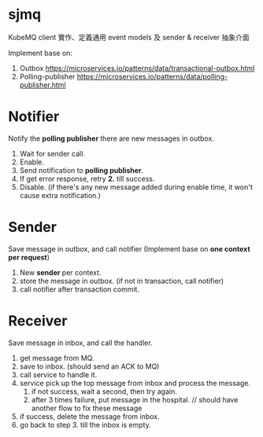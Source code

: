 # sjmq

KubeMQ client 實作、定義通用 event models 及 sender & receiver 抽象介面

Implement base on:

1. Outbox https://microservices.io/patterns/data/transactional-outbox.html
1. Polling-publisher https://microservices.io/patterns/data/polling-publisher.html

# Notifier

Notify the **polling publisher** there are new messages in outbox.

1. Wait for sender call.
1. Enable.
1. Send notification to **polling publisher**.
1. If get error response, retry **2.** till success.
1. Disable. (if there's any new message added during enable time, it won't cause extra notification.)

# Sender

Save message in outbox, and call notifier (Implement base on **one context per request**)

1. New **sender** per context.
2. store the message in outbox. (if not in transaction, call notifier)
3. call notifier after transaction commit.

# Receiver

Save message in inbox, and call the handler.

1. get message from MQ.
1. save to inbox. (should send an ACK to MQ)
1. call service to handle it.
1. service pick up the top message from inbox and process the message.
    1. if not success, wait a second, then try again.
    1. after 3 times failure, put message in the hospital. // should have another flow to fix these message
1. if success, delete the message from inbox.
1. go back to step 3. till the inbox is empty.